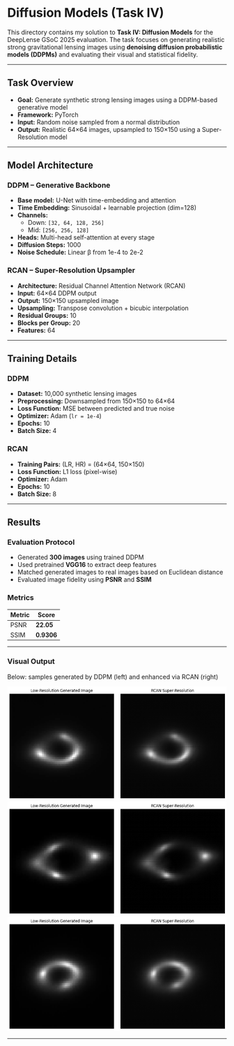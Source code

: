 # Diffusion Models (Task IV)

This directory contains my solution to **Task IV: Diffusion Models** for the DeepLense GSoC 2025 evaluation. The task focuses on generating realistic strong gravitational lensing images using **denoising diffusion probabilistic models (DDPMs)** and evaluating their visual and statistical fidelity.

---

## Task Overview

- **Goal:** Generate synthetic strong lensing images using a DDPM-based generative model
- **Framework:** PyTorch
- **Input:** Random noise sampled from a normal distribution
- **Output:** Realistic 64×64 images, upsampled to 150×150 using a Super-Resolution model

---

## Model Architecture

### DDPM – Generative Backbone

- **Base model:** U-Net with time-embedding and attention
- **Time Embedding:** Sinusoidal + learnable projection (dim=128)
- **Channels:**  
  - Down: `[32, 64, 128, 256]`  
  - Mid: `[256, 256, 128]`
- **Heads:** Multi-head self-attention at every stage
- **Diffusion Steps:** 1000
- **Noise Schedule:** Linear β from 1e-4 to 2e-2

### RCAN – Super-Resolution Upsampler

- **Architecture:** Residual Channel Attention Network (RCAN)
- **Input:** 64×64 DDPM output
- **Output:** 150×150 upsampled image
- **Upsampling:** Transpose convolution + bicubic interpolation
- **Residual Groups:** 10
- **Blocks per Group:** 20
- **Features:** 64

---

## Training Details

### DDPM

- **Dataset:** 10,000 synthetic lensing images
- **Preprocessing:** Downsampled from 150×150 to 64×64
- **Loss Function:** MSE between predicted and true noise
- **Optimizer:** Adam (`lr = 1e-4`)
- **Epochs:** 10
- **Batch Size:** 4

### RCAN

- **Training Pairs:** (LR, HR) = (64×64, 150×150)
- **Loss Function:** L1 loss (pixel-wise)
- **Optimizer:** Adam
- **Epochs:** 10
- **Batch Size:** 8

---

## Results

### Evaluation Protocol

- Generated **300 images** using trained DDPM
- Used pretrained **VGG16** to extract deep features
- Matched generated images to real images based on Euclidean distance
- Evaluated image fidelity using **PSNR** and **SSIM**

### Metrics

| Metric | Score     |
|--------|-----------|
| PSNR   | **22.05** |
| SSIM   | **0.9306** |

---

### Visual Output

Below: samples generated by DDPM (left) and enhanced via RCAN (right)

![](results1.png)
![](results2.png)
![](results3.png)

---
